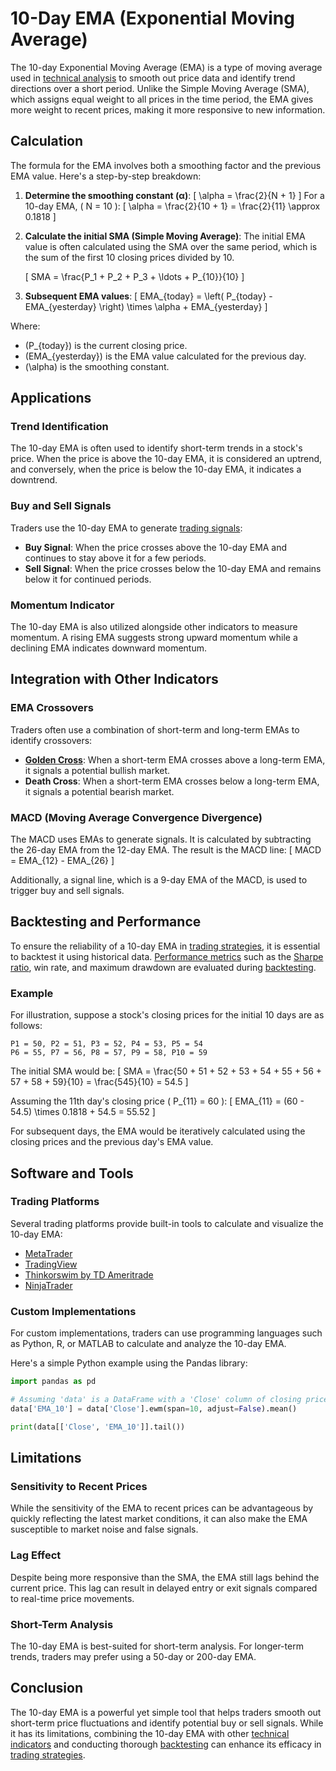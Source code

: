 # 10-Day EMA (Exponential Moving Average)

The 10-day Exponential Moving Average (EMA) is a type of moving average used in [technical analysis](../t/technical_analysis.md) to smooth out price data and identify trend directions over a short period. Unlike the Simple Moving Average (SMA), which assigns equal weight to all prices in the time period, the EMA gives more weight to recent prices, making it more responsive to new information.

## Calculation

The formula for the EMA involves both a smoothing factor and the previous EMA value. Here's a step-by-step breakdown:

1. **Determine the smoothing constant (α)**:
   \[
   \alpha = \frac{2}{N + 1}
   \]
   For a 10-day EMA, \( N = 10 \):
   \[
   \alpha = \frac{2}{10 + 1} = \frac{2}{11} \approx 0.1818
   \]

2. **Calculate the initial SMA (Simple Moving Average)**:
   The initial EMA value is often calculated using the SMA over the same period, which is the sum of the first 10 closing prices divided by 10.
   
   \[
   SMA = \frac{P_1 + P_2 + P_3 + \ldots + P_{10}}{10}
   \]

3. **Subsequent EMA values**:
   \[
   EMA_{today} = \left( P_{today} - EMA_{yesterday} \right) \times \alpha + EMA_{yesterday}
   \]

Where:
- \(P_{today}\) is the current closing price.
- \(EMA_{yesterday}\) is the EMA value calculated for the previous day.
- \(\alpha\) is the smoothing constant.

## Applications

### Trend Identification
The 10-day EMA is often used to identify short-term trends in a stock's price. When the price is above the 10-day EMA, it is considered an uptrend, and conversely, when the price is below the 10-day EMA, it indicates a downtrend.

### Buy and Sell Signals
Traders use the 10-day EMA to generate [trading signals](../t/trading_signals.md):
- **Buy Signal**: When the price crosses above the 10-day EMA and continues to stay above it for a few periods.
- **Sell Signal**: When the price crosses below the 10-day EMA and remains below it for continued periods.

### Momentum Indicator
The 10-day EMA is also utilized alongside other indicators to measure momentum. A rising EMA suggests strong upward momentum while a declining EMA indicates downward momentum.

## Integration with Other Indicators

### EMA Crossovers
Traders often use a combination of short-term and long-term EMAs to identify crossovers:
- **[Golden Cross](../g/golden_cross.md)**: When a short-term EMA crosses above a long-term EMA, it signals a potential bullish market.
- **Death Cross**: When a short-term EMA crosses below a long-term EMA, it signals a potential bearish market.

### MACD (Moving Average Convergence Divergence)
The MACD uses EMAs to generate signals. It is calculated by subtracting the 26-day EMA from the 12-day EMA. The result is the MACD line:
\[
MACD = EMA_{12} - EMA_{26}
\]

Additionally, a signal line, which is a 9-day EMA of the MACD, is used to trigger buy and sell signals.

## Backtesting and Performance

To ensure the reliability of a 10-day EMA in [trading strategies](../t/trading_strategies.md), it is essential to backtest it using historical data. [Performance metrics](../p/performance_metrics.md) such as the [Sharpe ratio](../s/sharpe_ratio.md), win rate, and maximum drawdown are evaluated during [backtesting](../b/backtesting.md).

### Example
For illustration, suppose a stock's closing prices for the initial 10 days are as follows:

```
P1 = 50, P2 = 51, P3 = 52, P4 = 53, P5 = 54
P6 = 55, P7 = 56, P8 = 57, P9 = 58, P10 = 59
```

The initial SMA would be:
\[
SMA = \frac{50 + 51 + 52 + 53 + 54 + 55 + 56 + 57 + 58 + 59}{10} = \frac{545}{10} = 54.5
\]

Assuming the 11th day's closing price \( P_{11} = 60 \):
\[
EMA_{11} = (60 - 54.5) \times 0.1818 + 54.5 = 55.52
\]

For subsequent days, the EMA would be iteratively calculated using the closing prices and the previous day's EMA value.

## Software and Tools

### Trading Platforms
Several trading platforms provide built-in tools to calculate and visualize the 10-day EMA:
- [MetaTrader](https://www.metatrader4.com)
- [TradingView](https://www.tradingview.com)
- [Thinkorswim by TD Ameritrade](https://www.tdameritrade.com/tools-and-platforms/thinkorswim.page)
- [NinjaTrader](https://ninjatrader.com)

### Custom Implementations
For custom implementations, traders can use programming languages such as Python, R, or MATLAB to calculate and analyze the 10-day EMA. 

Here's a simple Python example using the Pandas library:

```python
import pandas as pd

# Assuming 'data' is a DataFrame with a 'Close' column of closing prices
data['EMA_10'] = data['Close'].ewm(span=10, adjust=False).mean()

print(data[['Close', 'EMA_10']].tail())
```

## Limitations

### Sensitivity to Recent Prices
While the sensitivity of the EMA to recent prices can be advantageous by quickly reflecting the latest market conditions, it can also make the EMA susceptible to market noise and false signals.

### Lag Effect
Despite being more responsive than the SMA, the EMA still lags behind the current price. This lag can result in delayed entry or exit signals compared to real-time price movements.

### Short-Term Analysis
The 10-day EMA is best-suited for short-term analysis. For longer-term trends, traders may prefer using a 50-day or 200-day EMA.

## Conclusion

The 10-day EMA is a powerful yet simple tool that helps traders smooth out short-term price fluctuations and identify potential buy or sell signals. While it has its limitations, combining the 10-day EMA with other [technical indicators](../t/technical_indicators.md) and conducting thorough [backtesting](../b/backtesting.md) can enhance its efficacy in [trading strategies](../t/trading_strategies.md).